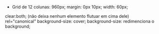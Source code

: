 - Grid de 12 colunas: 960px;
margin: 0px 10px;
width: 60px;


clear:both; (não deixa nenhum elemento flutuar em cima dele)
rel="canonical"
background-size: cover;
background-size: redimenciona o background;